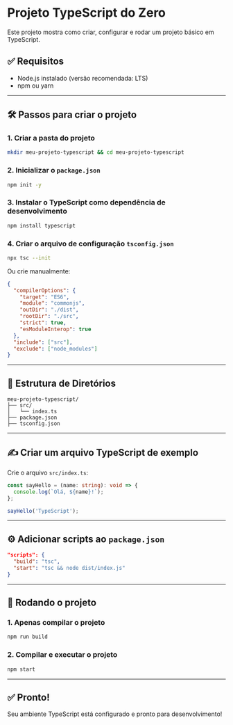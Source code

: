# Projeto TypeScript do Zero

Este projeto mostra como criar, configurar e rodar um projeto básico em TypeScript.

## ✅ Requisitos

- Node.js instalado (versão recomendada: LTS)
- npm ou yarn

---

## 🛠️ Passos para criar o projeto

### 1. Criar a pasta do projeto

```bash
mkdir meu-projeto-typescript && cd meu-projeto-typescript
````

### 2. Inicializar o `package.json`

```bash
npm init -y
```

### 3. Instalar o TypeScript como dependência de desenvolvimento

```bash
npm install typescript
```

### 4. Criar o arquivo de configuração `tsconfig.json`

```bash
npx tsc --init
```

Ou crie manualmente:

```json
{
  "compilerOptions": {
    "target": "ES6",
    "module": "commonjs",
    "outDir": "./dist",
    "rootDir": "./src",
    "strict": true,
    "esModuleInterop": true
  },
  "include": ["src"],
  "exclude": ["node_modules"]
}
```

---

## 📁 Estrutura de Diretórios

```
meu-projeto-typescript/
├── src/
│   └── index.ts
├── package.json
├── tsconfig.json
```

---

## ✍️ Criar um arquivo TypeScript de exemplo

Crie o arquivo `src/index.ts`:

```ts
const sayHello = (name: string): void => {
  console.log(`Olá, ${name}!`);
};

sayHello('TypeScript');
```

---

## ⚙️ Adicionar scripts ao `package.json`

```json
"scripts": {
  "build": "tsc",
  "start": "tsc && node dist/index.js"
}
```

---

## 🚀 Rodando o projeto

### 1. Apenas compilar o projeto

```bash
npm run build
```

### 2. Compilar e executar o projeto

```bash
npm start
```

---

## ✅ Pronto!

Seu ambiente TypeScript está configurado e pronto para desenvolvimento!
